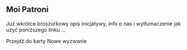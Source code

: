 ## Moi Patroni

Już wkrótce broszurkowy opis inicjatywy, info o nas i wytłumaczenie jak użyć poniższego linku ...

Przejdź do karty <span class="link">Nowe wyzwanie</span>
